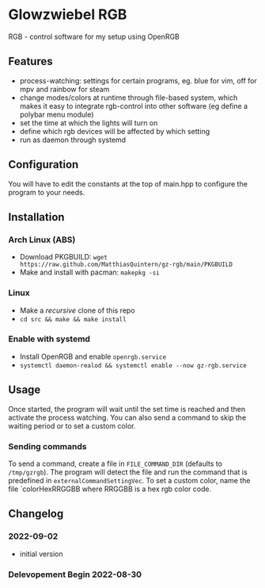 # Glowzwiebel RGB
RGB - control software for my setup using OpenRGB

## Features
- process-watching: settings for certain programs, eg. blue for vim, off for mpv and rainbow for steam
- change modes/colors at runtime through file-based system, which makes it easy to integrate rgb-control into other software (eg define a polybar menu module)
- set the time at which the lights will turn on
- define which rgb devices will be affected by which setting
- run as daemon through systemd


## Configuration
You will have to edit the constants at the top of main.hpp to configure the program to your needs.

## Installation
### Arch Linux (ABS)
- Download PKGBUILD: `wget https://raw.github.com/MatthiasQuintern/gz-rgb/main/PKGBUILD`
- Make and install with pacman: `makepkg -si`

### Linux
- Make a *recursive* clone of this repo
- `cd src && make && make install`

### Enable with systemd
- Install OpenRGB and enable `openrgb.service`
- `systemctl daemon-realod && systemctl enable --now gz-rgb.service`

## Usage
Once started, the program will wait until the set time is reached and then activate the process watching. 
You can also send a command to skip the waiting period or to set a custom color.
### Sending commands 
To send a command, create a file in `FILE_COMMAND_DIR` (defaults to `/tmp/gzrgb`). 
The program will detect the file and run the command that is predefined in `externalCommandSettingVec`.
To set a custom color, name the file `colorHexRRGGBB where RRGGBB is a hex rgb color code.


## Changelog
### 2022-09-02
- initial version

### Delevopement Begin 2022-08-30

